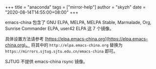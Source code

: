 +++
title = "anaconda"
tags = ["mirror-help"]
author = "skyzh"
date = "2020-08-14T14:55:00+08:00"
+++

emacs-china 包含了 GNU ELPA, MELPA, MELPA Stable, Marmalade, Org, Sunrise Commander ELPA, user42 ELPA 这 7 个镜像。

具体设置方法请参考 [https://elpa.emacs-china.org](https://elpa.emacs-china.org)。
将其中的 `http://elpa.emacs-china.org` 替换为 `https://mirrors.sjtug.sjtu.edu.cn/emacs-china` 即可。

SJTUG 不提供 emacs-china rsync 镜像。

